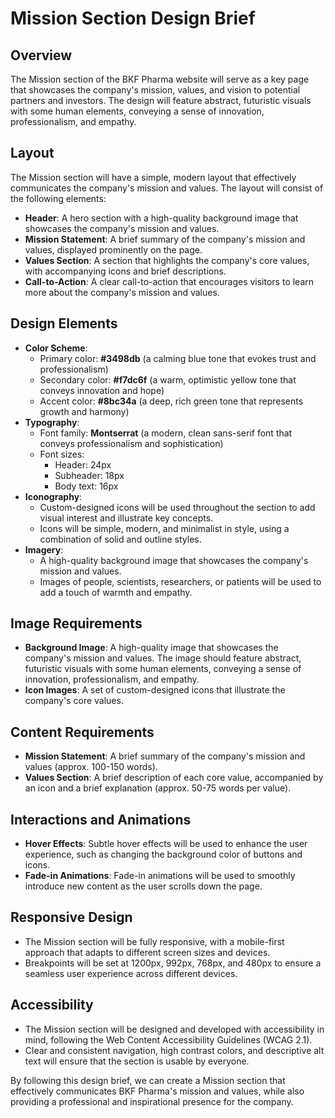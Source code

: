 **Mission Section Design Brief**
=============================

**Overview**
------------

The Mission section of the BKF Pharma website will serve as a key page that showcases the company's mission, values, and vision to potential partners and investors. The design will feature abstract, futuristic visuals with some human elements, conveying a sense of innovation, professionalism, and empathy.

**Layout**
--------

The Mission section will have a simple, modern layout that effectively communicates the company's mission and values. The layout will consist of the following elements:

* **Header**: A hero section with a high-quality background image that showcases the company's mission and values.
* **Mission Statement**: A brief summary of the company's mission and values, displayed prominently on the page.
* **Values Section**: A section that highlights the company's core values, with accompanying icons and brief descriptions.
* **Call-to-Action**: A clear call-to-action that encourages visitors to learn more about the company's mission and values.

**Design Elements**
-----------------

* **Color Scheme**:
	+ Primary color: **#3498db** (a calming blue tone that evokes trust and professionalism)
	+ Secondary color: **#f7dc6f** (a warm, optimistic yellow tone that conveys innovation and hope)
	+ Accent color: **#8bc34a** (a deep, rich green tone that represents growth and harmony)
* **Typography**:
	+ Font family: **Montserrat** (a modern, clean sans-serif font that conveys professionalism and sophistication)
	+ Font sizes:
		- Header: 24px
		- Subheader: 18px
		- Body text: 16px
* **Iconography**:
	+ Custom-designed icons will be used throughout the section to add visual interest and illustrate key concepts.
	+ Icons will be simple, modern, and minimalist in style, using a combination of solid and outline styles.
* **Imagery**:
	+ A high-quality background image that showcases the company's mission and values.
	+ Images of people, scientists, researchers, or patients will be used to add a touch of warmth and empathy.

**Image Requirements**
---------------------

* **Background Image**: A high-quality image that showcases the company's mission and values. The image should feature abstract, futuristic visuals with some human elements, conveying a sense of innovation, professionalism, and empathy.
* **Icon Images**: A set of custom-designed icons that illustrate the company's core values.

**Content Requirements**
----------------------

* **Mission Statement**: A brief summary of the company's mission and values (approx. 100-150 words).
* **Values Section**: A brief description of each core value, accompanied by an icon and a brief explanation (approx. 50-75 words per value).

**Interactions and Animations**
-----------------------------

* **Hover Effects**: Subtle hover effects will be used to enhance the user experience, such as changing the background color of buttons and icons.
* **Fade-in Animations**: Fade-in animations will be used to smoothly introduce new content as the user scrolls down the page.

**Responsive Design**
---------------------

* The Mission section will be fully responsive, with a mobile-first approach that adapts to different screen sizes and devices.
* Breakpoints will be set at 1200px, 992px, 768px, and 480px to ensure a seamless user experience across different devices.

**Accessibility**
--------------

* The Mission section will be designed and developed with accessibility in mind, following the Web Content Accessibility Guidelines (WCAG 2.1).
* Clear and consistent navigation, high contrast colors, and descriptive alt text will ensure that the section is usable by everyone.

By following this design brief, we can create a Mission section that effectively communicates BKF Pharma's mission and values, while also providing a professional and inspirational presence for the company.